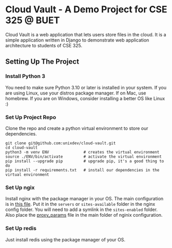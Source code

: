 # Cloud Vault - A Demo Project for CSE 325 @ BUET

Cloud Vault is a web application that lets users store files in the cloud. It is a simple
application written in Django to demonstrate web application architecture to students of
CSE 325.

## Setting Up The Project

### Install Python 3

You need to make sure Python 3.10 or later is installed in your system. If you are using
Linux, use your distros package manager. If on Mac, use homebrew. If you are on Windows,
consider installing a better OS like Linux :)

### Set Up Project Repo

Clone the repo and create a python virtual environment to store our dependencies.

```shell
git clone git@github.com:unixdev/cloud-vault.git
cd cloud-vault
python3 -m venv ENV               # creates the virtual environment
source ./ENV/bin/activate         # activate the virtual environment
pip install --upgrade pip         # upgrade pip, it's a good thing to do
pip install -r requirements.txt   # install our dependencies in the virtual environment
```

### Set Up ngix

Install nginx with the package manager in your OS. The main configuration is
in [this file](docs/cloud_vault.conf). Put it in the `servers` or `sites-available`
folder in the nginx config folder. You will need to add a symlink in the
`sites-enabled` folder.  Also place the [proxy_params](docs/proxy_params)
file in the main folder of nginix configuration.

### Set Up redis

Just install redis using the package manager of your OS.
